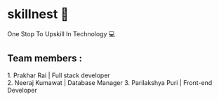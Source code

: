 # skillnest 📝
One Stop To Upskill In Technology 💻

<h2>Team members :</h2>
1. Prakhar Rai | Full stack developer
<br />
2. Neeraj Kumawat | Database Manager
3. Parilakshya Puri | Front-end Developer
